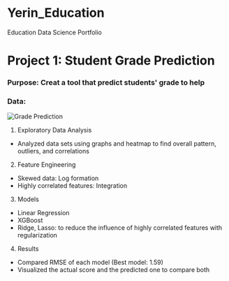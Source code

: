 # Yerin_Education
Education Data Science Portfolio

# Project 1: Student Grade Prediction
### Purpose: Creat a tool that predict students' grade to help 
### Data: 

![Grade Prediction](https://github.com/YerinKwak/Yerin_Education/blob/main/Images/Grade%20Prediction.png)

1. Exploratory Data Analysis
 * Analyzed data sets using graphs and heatmap to find overall pattern, outliers, and correlations
2. Feature Engineering
 * Skewed data: Log formation
 * Highly correlated features: Integration
3. Models
 * Linear Regression
 * XGBoost
 * Ridge, Lasso: to reduce the influence of highly correlated features with regularization
4. Results
 * Compared RMSE of each model (Best model: 1.59)
 * Visualized the actual score and the predicted one to compare both
